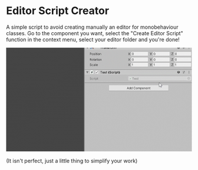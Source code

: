 # Editor Script Creator
A simple script to avoid creating manually an editor for monobehaviour classes.
Go to the component you want, select the "Create Editor Script" function in the context menu, select your editor folder and you're done!

![](editor_example.gif)

(It isn't perfect, just a little thing to simplify your work)

